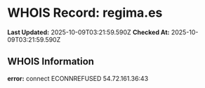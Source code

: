 # WHOIS Record: regima.es

**Last Updated:** 2025-10-09T03:21:59.590Z
**Checked At:** 2025-10-09T03:21:59.590Z

## WHOIS Information

**error:** connect ECONNREFUSED 54.72.161.36:43

